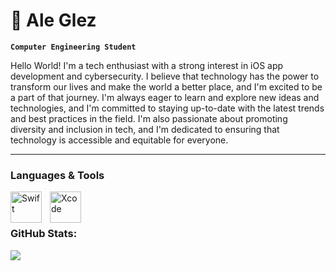 # 🐨 Ale Glez

**`Computer Engineering Student`**

Hello World! I'm a tech enthusiast with a strong interest in iOS app development and cybersecurity. I believe that technology has the power to transform our lives and make the world a better place, and I'm excited to be a part of that journey.
I'm always eager to learn and explore new ideas and technologies, and I'm committed to staying up-to-date with the latest trends and best practices in the field. I'm also passionate about promoting diversity and inclusion in tech, and I'm dedicated to ensuring that technology is accessible and equitable for everyone.

---

### Languages & Tools

<img align="left" alt="Swift" width="50px" style="padding-right:10px;" src="https://cdn.jsdelivr.net/gh/devicons/devicon/icons/swift/swift-original.svg"/>
<img align="left" alt="Xcode" width="50px" style="padding-right:10px;" src="https://cdn.jsdelivr.net/gh/devicons/devicon/icons/xcode/xcode-plain.svg" />            

<br/>          
<br/>

### GitHub Stats:
![](https://github-readme-stats.vercel.app/api?username=AleSGlez&theme=nightowl&hide_border=false&include_all_commits=true&count_private=true)<br/>

              
